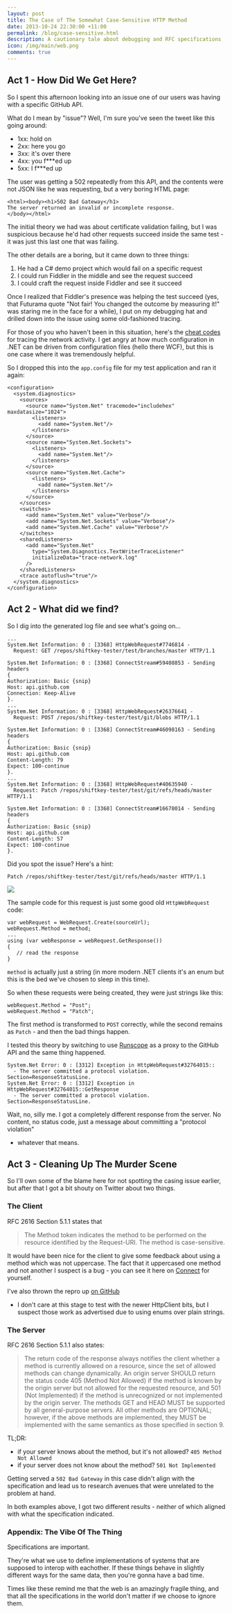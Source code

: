 ```yaml
---
layout: post
title: The Case of The Somewhat Case-Sensitive HTTP Method
date: 2013-10-24 22:30:00 +11:00
permalink: /blog/case-sensitive.html
description: A cautionary tale about debugging and RFC specifications
icon: /img/main/web.png
comments: true
---
```


## Act 1 - How Did We Get Here?

So I spent this afternoon looking into an issue one of our users was having with
a specific GitHub API.

What do I mean by "issue"? Well, I'm sure you've seen the tweet like this
going around:

 - 1xx: hold on
 - 2xx: here you go
 - 3xx: it's over there
 - 4xx: you f***ed up
 - 5xx: I f***ed up

The user was getting a 502 repeatedly from this API, and the contents were not
JSON like he was requesting, but a very boring HTML page:

```
<html><body><h1>502 Bad Gateway</h1>
The server returned an invalid or incomplete response.
</body></html>
```

The initial theory we had was about certificate validation failing, but I was
suspicious because he'd had other requests succeed inside the same test - it
was just this last one that was failing.

The other details are a boring, but it came down to three things:

1. He had a C# demo project which would fail on a specific request
2. I could run Fiddler in the middle and see the request succeed
3. I could craft the request inside Fiddler and see it succeed

Once I realized that Fiddler's presence was helping the test succeed (yes, that
Futurama quote "Not fair! You changed the outcome by measuring it!" was staring
me in the face for a while), I put on my debugging hat and drilled down into
the issue using some old-fashioned tracing.

For those of you who haven't been in this situation, here's the
[cheat codes](http://msdn.microsoft.com/en-us/library/ty48b824.aspx) for tracing
the network activity. I get angry at how much configuration in .NET can be
driven from configuration files (hello there WCF), but this is one case where
it was tremendously helpful.

So I dropped this into the `app.config` file for my test application and ran it
again:

```
<configuration>
  <system.diagnostics>
    <sources>
      <source name="System.Net" tracemode="includehex" maxdatasize="1024">
        <listeners>
          <add name="System.Net"/>
        </listeners>
      </source>
      <source name="System.Net.Sockets">
        <listeners>
          <add name="System.Net"/>
        </listeners>
      </source>
      <source name="System.Net.Cache">
        <listeners>
          <add name="System.Net"/>
        </listeners>
      </source>
    </sources>
    <switches>
      <add name="System.Net" value="Verbose"/>
      <add name="System.Net.Sockets" value="Verbose"/>
      <add name="System.Net.Cache" value="Verbose"/>
    </switches>
    <sharedListeners>
      <add name="System.Net"
        type="System.Diagnostics.TextWriterTraceListener"
        initializeData="trace-network.log"
      />
    </sharedListeners>
    <trace autoflush="true"/>
  </system.diagnostics>
</configuration>
```

## Act 2 - What did we find?

So I dig into the generated log file and see what's going on...

```
...
System.Net Information: 0 : [3368] HttpWebRequest#7746814 -
  Request: GET /repos/shiftkey-tester/test/branches/master HTTP/1.1

System.Net Information: 0 : [3368] ConnectStream#59408853 - Sending headers
{
Authorization: Basic {snip}
Host: api.github.com
Connection: Keep-Alive
}.
...
System.Net Information: 0 : [3368] HttpWebRequest#26376641 -
  Request: POST /repos/shiftkey-tester/test/git/blobs HTTP/1.1

System.Net Information: 0 : [3368] ConnectStream#46098163 - Sending headers
{
Authorization: Basic {snip}
Host: api.github.com
Content-Length: 79
Expect: 100-continue
}.
...
System.Net Information: 0 : [3368] HttpWebRequest#40635940 -
  Request: Patch /repos/shiftkey-tester/test/git/refs/heads/master HTTP/1.1

System.Net Information: 0 : [3368] ConnectStream#16678014 - Sending headers
{
Authorization: Basic {snip}
Host: api.github.com
Content-Length: 57
Expect: 100-continue
}.
```

Did you spot the issue? Here's a hint:

```
Patch /repos/shiftkey-tester/test/git/refs/heads/master HTTP/1.1
```

![](http://i.imgur.com/0IE7YeS.gif)

The sample code for this request is just some good old `HttpWebRequest` code:

```
var webRequest = WebRequest.Create(sourceUrl);
webRequest.Method = method;
...
using (var webResponse = webRequest.GetResponse())
{
   // read the response
}
```

`method` is actually just a string (in more modern .NET clients it's an enum
but this is the bed we've chosen to sleep in this time).

So when these requests were being created, they were just strings like this:

```
webRequest.Method = "Post";
webRequest.Method = "Patch";
```

The first method is transformed to `POST` correctly, while the second remains
as `Patch` - and then the bad things happen.

I tested this theory by switching to use [Runscope](https://runscope.com/) as
a proxy to the GitHub API and the same thing happened.

```
System.Net Error: 0 : [3312] Exception in HttpWebRequest#32764015::
  - The server committed a protocol violation. Section=ResponseStatusLine.
System.Net Error: 0 : [3312] Exception in HttpWebRequest#32764015::GetResponse
  - The server committed a protocol violation. Section=ResponseStatusLine.
```

Wait, no, silly me. I got a completely different response from the server.
No content, no status code, just a message about committing a "protocol violation"
 - whatever that means.

## Act 3 - Cleaning Up The Murder Scene

So I'll own some of the blame here for not spotting the casing issue earlier,
but after that I got a bit shouty on Twitter about two things.

### The Client

RFC 2616 Section 5.1.1 states that

> The Method token indicates the method to be performed on the resource
> identified by the Request-URI. The method is case-sensitive.

It would have been nice for the client to give some feedback about using a method
which was not uppercase. The fact that it uppercased one method and not another
I suspect is a bug - you can see it here on
[Connect](https://connect.microsoft.com/VisualStudio/feedback/details/806423/httpwebrequest-uppercases-some-http-actions-and-not-others)
for yourself.

I've also thrown the repro up [on GitHub](https://github.com/shiftkey/HttpWebRequest-CaseSensitiveMethods)
- I don't care at this stage to test with the newer HttpClient bits, but I
suspect those work as advertised due to using enums over plain strings.

### The Server

RFC 2616 Section 5.1.1 also states:

> The return code of the response always notifies the client whether a method
> is currently allowed on a resource, since the set of allowed methods can
> change dynamically. An origin server SHOULD return the status code 405
> (Method Not Allowed) if the method is known by the origin server but not
> allowed for the requested resource, and 501 (Not Implemented) if the method
> is unrecognized or not implemented by the origin server. The methods GET and
> HEAD MUST be supported by all general-purpose servers. All other methods are
> OPTIONAL; however, if the above methods are implemented, they MUST be
> implemented with the same semantics as those specified in section 9.

TL;DR:

 - if your server knows about the method, but it's not allowed?
 `405 Method Not Allowed`
 - if your server does not know about the method? `501 Not Implemented`

Getting served a `502 Bad Gateway` in this case didn't align with the
specification and lead us to research avenues that were unrelated to the
problem at hand.

In both examples above, I got two different results - neither of which aligned
with what the specification indicated.

### Appendix: The Vibe Of The Thing

Specifications are important.

They're what we use to define implementations of systems that are supposed to
interop with eachother. If these things behave in slightly different ways for
the same data, then you're gonna have a bad time.

Times like these remind me that the web is an amazingly fragile thing, and that
all the specifications in the world don't matter if we choose to ignore them.
